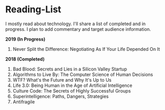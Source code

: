 # Reading-List

I mostly read about technology. I'll share a list of completed and in progress. I plan to add commentary and target audience information.

**2019 (In Progress)**
1. Never Split the Difference: Negotiating As If Your Life Depended On It

**2018 (Completed)**
1. Bad Blood: Secrets and Lies in a Silicon Valley Startup
2. Algorithms to Live By: The Computer Science of Human Decisions 
3. WTF? What's the Future and Why It's Up to Us
4. Life 3.0: Being Human in the Age of Artificial Intelligence 
5. Culture Code: The Secrets of Highly Successful Groups
6. Superintelligence: Paths, Dangers, Strategies
7. Antifragile 
